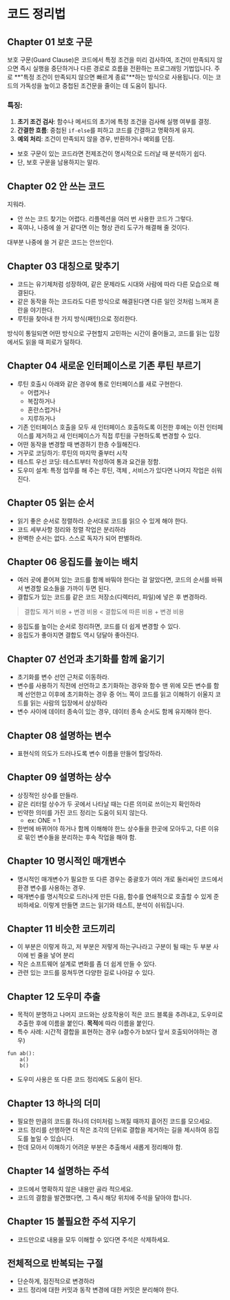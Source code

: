# 코드 정리법
## Chapter 01 보호 구문

보호 구문(Guard Clause)은 코드에서 특정 조건을 미리 검사하여, 조건이 만족되지 않으면 즉시 실행을 중단하거나 다른 경로로 흐름을 전환하는 프로그래밍 기법입니다. 주로 **"특정 조건이 만족되지 않으면 빠르게 종료"**하는 방식으로 사용됩니다. 이는 코드의 가독성을 높이고 중첩된 조건문을 줄이는 데 도움이 됩니다.

### 특징:
1. **초기 조건 검사**: 함수나 메서드의 초기에 특정 조건을 검사해 실행 여부를 결정.
2. **간결한 흐름**: 중첩된 `if-else`를 피하고 코드를 간결하고 명확하게 유지.
3. **예외 처리**: 조건이 만족되지 않을 경우, 반환하거나 예외를 던짐.

- 보호 구문이 있는 코드라면 전제조건이 명시적으로 드러날 때 분석하기 쉽다. 
- 단, 보호 구문을 남용하지는 말라.

## Chapter 02 안 쓰는 코드 

지워라. 

- 안 쓰는 코드 찾기는 어렵다. 리플렉션을 여러 번 사용한 코드가 그렇다. 
- 혹여나, 나중에 쓸 거 같다면 이는 형상 관리 도구가 해결해 줄 것이다. 

대부분 나중에 쓸 거 같은 코드는 안쓰인다. 

## Chapter 03 대칭으로 맞추기 

- 코드는 유기체처럼 성장하여, 같은 문제라도 시대와 사람에 따라 다른 모습으로 해결된다. 
- 같은 동작을 하는 코드라도 다른 방식으로 해결된다면 다른 일인 것처럼 느껴져 혼란을 야기한다. 
- 루틴을 찾아내 한 가지 방식(패턴)으로 정리한다. 

방식이 통일되면 어떤 방식으로 구현할지 고민하는 시간이 줄어들고, 코드를 읽는 입장에서도 읽을 때 피로가 덜하다. 

## Chapter 04 새로운 인터페이스로 기존 루틴 부르기 

- 루틴 호출시 아래와 같은 경우에 통로 인터페이스를 새로 구현한다. 
    - 어렵거나
    - 복잡하거나
    - 혼란스럽거나
    - 지루하거나
- 기존 인터페이스 호출을 모두 새 인터페이스 호출하도록 이전한 후에는 이전 인터페이스를 제거하고 새 인터페이스가 직접 루틴을 구현하도록 변경할 수 있다. 
- 어떤 동작을 변경할 때 변경하기 한층 수월해진다. 
- 거꾸로 코딩하기: 루틴의 마지막 줄부터 시작
- 테스트 우선 코딩: 테스트부터 작성하여 통과 요건을 정함.
- 도우미 설계: 특정 업무를 해 주는 루틴, 객체 , 서비스가 있다면 나머지 작업은 쉬워진다. 

## Chapter 05 읽는 순서 

- 읽기 좋은 순서로 정렬하라. 순서대로 코드를 읽으 수 있게 해야 한다. 
- 코드 세부사항 정리와 정렬 작업은 분리하라 
- 완벽한 순서는 없다. 스스로 독자가 되어 판별하라. 

## Chapter 06 응집도를 높이는 배치 

- 여러 곳에 픝어져 있는 코드를 함께 바뚸야 한다는 걸 알았다면, 코드의 순서를 바꿔서 변경할 요소들을 가까이 두면 된다. 
- 결합도가 있는 코드를 같은 코드 저장소(디렉터리, 파일)에 넣은 후 변경하라. 

> 결합도 제거 비용 + 변경 비용 < 결합도에 따른 비용 + 변경 비용

- 응집도를 높이는 순서로 정리하면, 코드를 더 쉽게 변경할 수 있다. 
- 응집도가 좋아지면 결합도 역시 덩달아 좋아진다. 

## Chapter 07 선언과 초기화를 함께 옮기기 

- 초기화를 변수 선언 근처로 이동하라.
- 변수를 사용하기 직전에 선언하고 초기화하는 경우와 함수 맨 위에 모든 변수를 함께 선언한고 이후에 초기화하는 경우 중 어느 쪽이 코드를 읽고 이해하기 쉬울지 코드를 읽는 사람의 입장에서 상상하라 
- 변수 사이에 데이터 종속이 있는 경우, 데이터 종속 순서도 함께 유지해야 한다.

## Chapter 08 설명하는 변수 
- 표현식의 의도가 드러나도록 변수 이름을 만들어 할당하라. 

## Chapter 09 설명하는 상수 
- 상징적인 상수를 만들라. 
- 같은 리터럴 상수가 두 곳에서 나타날 때는 다른 의미로 쓰이는지 확인하라 
- 빈약한 의미를 가진 코드 정리는 도움이 되지 않는다. 
    - ex: ONE = 1 
- 한번에 바뀌어야 하거나 함께 이해해야 한느 상수들을 한곳에 모아두고, 다른 이유로 묶인 변수들을 분리하는 후속 작업을 해야 함. 

## Chapter 10 명시적인 매개변수 
- 명시적인 매개변수가 필요한 또 다른 경우는 중괄호가 여러 개로 둘러싸인 코드에서 환경 변수를 사용하는 경우. 
- 매개변수를 명시적으로 드러나게 만든 다음, 함수를 연쇄적으로 호출할 수 있게 준비하세요. 이렇게 만들면 코드는 읽기와 테스트, 분석이 쉬워집니다. 

## Chapter 11 비슷한 코드끼리 
- 이 부분은 이렇게 하고, 저 부분은 저렇게 하는구나라고 구분이 될 때는 두 부분 사이에 빈 줄을 넣어 분리 
- 작은 소프트웨어 설계로 변화를 좀 더 쉽게 만들 수 있다. 
- 관련 있는 코드를 뭉쳐두면 다양한 길로 나아갈 수 있다. 

## Chapter 12 도우미 추출
- 목적이 분명하고 나머지 코드와는 상호작용이 적은 코드 블록을 추려내고, 도우미로 추출한 후에 이름을 붙인다. **목적**에 따라 이름을 붙인다.
- 특수 사례: 시간적 결합을 표현하는 경우 (a함수가 b보다 앞서 호출되어야하는 경우)

```kotiln
fun ab():
    a()
    b()
```

- 도우미 사용은 또 다른 코드 정리에도 도움이 된다. 

## Chapter 13 하나의 더미 
- 필요한 만큼의 코드를 하나의 더미처럼 느껴질 때까지 흩어진 코드를 모으세요. 
- 코드 정리를 선행하면 더 작은 조각의 단위로 결합을 제거하는 길을 제시하여 응집도를 높일 수 있습니다. 
- 한데 모아서 이해하기 어려운 부분은 추출해서 새롭게 정리해야 함. 

## Chapter 14 설명하는 주석 
- 코드에서 명확하지 않은 내용만 골라 적으세요. 
- 코드의 결함을 발견했다면, 그 즉시 해당 위치에 주석을 달아야 합니다. 

## Chapter 15 불필요한 주석 지우기 
- 코드만으로 내용을 모두 이해할 수 있다면 주석은 삭제하세요. 

## 전체적으로 반복되는 구절
- 단순하게, 점진적으로 변경하라 
- 코드 정리에 대한 커밋과 동작 변경에 대한 커밋은 분리해야 한다. 
